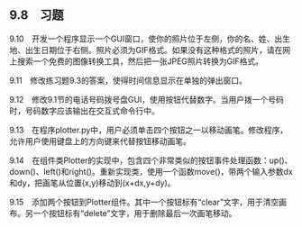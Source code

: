    

## 9.8　习题

9.10　开发一个程序显示一个GUI窗口，使你的照片位于左侧，你的名、姓、出生地、出生日期位于右侧。照片必须为GIF格式。如果没有这种格式的照片，请在网上搜索一个免费的图像转换工具，然后把一张JPEG照片转换为GIF格式。

9.11　修改练习题9.3的答案，使得时间信息显示在单独的弹出窗口。

9.12　修改9.1节的电话号码拨号盘GUI，使用按钮代替数字。当用户拨一个号码时，号码数字应该输出在交互式命令行中。

9.13　在程序plotter.py中，用户必须单击四个按钮之一以移动画笔。修改程序，允许用户使用键盘上的方向键来代替按钮移动画笔。

9.14　在组件类Plotter的实现中，包含四个非常类似的按钮事件处理函数：up()、down()、left()和right()。重新实现类，使用一个函数move()，带两个输入参数dx和dy，把画笔从位置(x,y)移动到(x+dx,y+dy)。

9.15　添加两个按钮到Plotter组件。其中一个按钮标有“clear”文字，用于清空画布。另一个按钮标有“delete”文字，用于删除最后一次画笔移动。